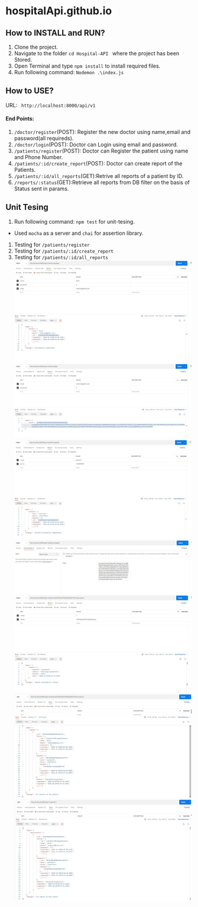 # hospitalApi.github.io
## How to INSTALL and RUN?

1. Clone the project.
2. Navigate to the folder `cd Hospital-API ` where the project has been Stored.
3. Open Terminal and type `npm install` to install required files.
4. Run following command: `Nodemon .\index.js `

## How to USE?

URL: ` http://localhost:8000/api/v1`

#### End Points:
1. `/doctor/register`(POST): Register the new doctor using name,email and password(all requireds).
2. `/doctor/login`(POST): Doctor can Login using email and password.
3. `/patients/register`(POST): Doctor can Register the patient using name and Phone Number.
4. `/patients/:id/create_report`(POST): Doctor can create report of the Patients.
5. `/patients/:id/all_reports`(GET):Retrive all reports of a patient by ID.
6. `/reports/:status`(GET):Retrieve all reports from DB filter on the basis of Status sent in params.

## Unit Tesing 

1. Run following command: `npm test` for unit-tesing.
 
- Used `mocha` as a server and `chai` for assertion library.

1. Testing for `/patients/register`
2. Testing for `/patients/:id/create_report`
3. Testing for `/patients/:id/all_reports`
![](/images/doctors_register.jpg)
![](/images/doctors_login.jpg)
![](/images/patients_register.jpg)
![](/images/patients_authorization.jpg)
![](/images/patients_create_report.jpg)
![](/images/patients_all_report.jpg)
![](/images/reports.jpg)

